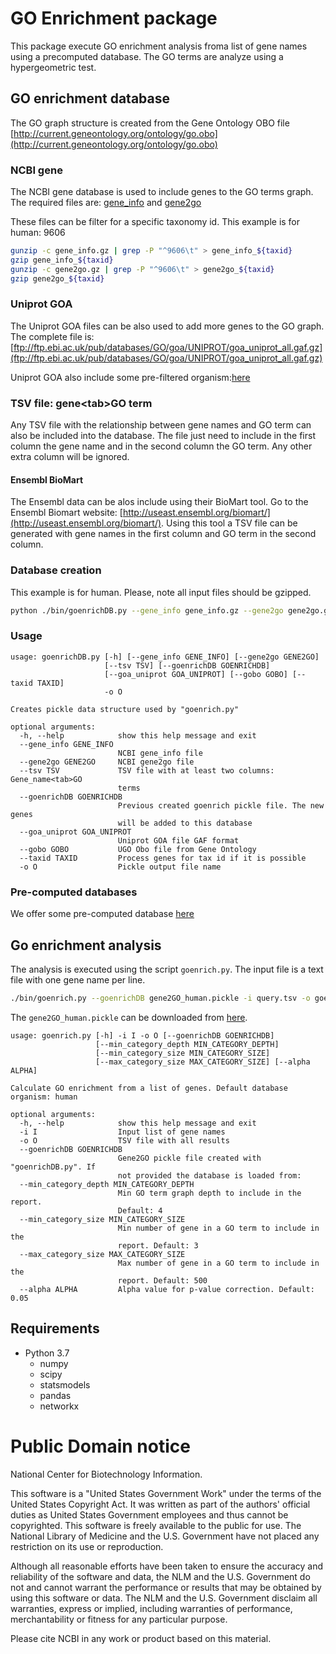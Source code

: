 # GO Enrichment package

This package execute GO enrichment analysis froma list of gene names using a precomputed database.
The GO terms are analyze using a hypergeometric test.

## GO enrichment database

The GO graph structure is created from the Gene Ontology OBO 
file [http://current.geneontology.org/ontology/go.obo](http://current.geneontology.org/ontology/go.obo)

### NCBI gene

The NCBI gene database is used to include genes to the GO terms graph. The required files are:
[gene_info](ftp://ftp.ncbi.nlm.nih.gov/gene/DATA/gene_info.gz) and
[gene2go](ftp://ftp.ncbi.nlm.nih.gov/gene/DATA/gene2go.gz)

These files can be filter for a specific taxonomy id. This example is for human: 9606

```bash
gunzip -c gene_info.gz | grep -P "^9606\t" > gene_info_${taxid}
gzip gene_info_${taxid}
gunzip -c gene2go.gz | grep -P "^9606\t" > gene2go_${taxid}
gzip gene2go_${taxid}
```

### Uniprot GOA

The Uniprot GOA files can be also used to add more genes to the GO graph.
The complete file is: 
[ftp://ftp.ebi.ac.uk/pub/databases/GO/goa/UNIPROT/goa_uniprot_all.gaf.gz](ftp://ftp.ebi.ac.uk/pub/databases/GO/goa/UNIPROT/goa_uniprot_all.gaf.gz)

Uniprot GOA also include some pre-filtered organism:[here](ftp://ftp.ebi.ac.uk/pub/databases/GO/goa/)

### TSV file: gene\<tab\>GO term

Any TSV file with the relationship between gene names and GO term can also be included into the database.
The file just need to include in the first column the gene name and in the second column the GO term. 
Any other extra column will be ignored. 

#### Ensembl BioMart

The Ensembl data can be alos include using their BioMart tool. Go to the Ensembl Biomart website: 
[http://useast.ensembl.org/biomart/](http://useast.ensembl.org/biomart/).
Using this tool a TSV file can be generated with
gene names in the first column and GO term in the second column.

### Database creation

This example is for human. Please, note all input files should be gzipped.

```bash
python ./bin/goenrichDB.py --gene_info gene_info.gz --gene2go gene2go.gz --goa_uniprot goa_uniprot_all.gaf.gz --gobo go.obo --taxid 9606 --goenrichDB goenrichDB_20190419.pickle
```

### Usage

```text
usage: goenrichDB.py [-h] [--gene_info GENE_INFO] [--gene2go GENE2GO]
                     [--tsv TSV] [--goenrichDB GOENRICHDB]
                     [--goa_uniprot GOA_UNIPROT] [--gobo GOBO] [--taxid TAXID]
                     -o O

Creates pickle data structure used by "goenrich.py"

optional arguments:
  -h, --help            show this help message and exit
  --gene_info GENE_INFO
                        NCBI gene_info file
  --gene2go GENE2GO     NCBI gene2go file
  --tsv TSV             TSV file with at least two columns: Gene_name<tab>GO
                        terms
  --goenrichDB GOENRICHDB
                        Previous created goenrich pickle file. The new genes
                        will be added to this database
  --goa_uniprot GOA_UNIPROT
                        Uniprot GOA file GAF format
  --gobo GOBO           UGO Obo file from Gene Ontology
  --taxid TAXID         Process genes for tax id if it is possible
  -o O                  Pickle output file name
```

### Pre-computed databases

We offer some pre-computed database [here](https://ftp.ncbi.nlm.nih.gov/pub/goenrichment/)

## Go enrichment analysis

The analysis is executed using the script `goenrich.py`. The input file is a text file with 
one gene name per line.

```bash
./bin/goenrich.py --goenrichDB gene2GO_human.pickle -i query.tsv -o goenrich.tsv
```

The `gene2GO_human.pickle` can be downloaded from 
[here](https://ftp.ncbi.nlm.nih.gov/pub/goenrichment/goenrichDB_human.pickle).

```text
usage: goenrich.py [-h] -i I -o O [--goenrichDB GOENRICHDB]
                   [--min_category_depth MIN_CATEGORY_DEPTH]
                   [--min_category_size MIN_CATEGORY_SIZE]
                   [--max_category_size MAX_CATEGORY_SIZE] [--alpha ALPHA]

Calculate GO enrichment from a list of genes. Default database organism: human

optional arguments:
  -h, --help            show this help message and exit
  -i I                  Input list of gene names
  -o O                  TSV file with all results
  --goenrichDB GOENRICHDB
                        Gene2GO pickle file created with "goenrichDB.py". If
                        not provided the database is loaded from:
  --min_category_depth MIN_CATEGORY_DEPTH
                        Min GO term graph depth to include in the report.
                        Default: 4
  --min_category_size MIN_CATEGORY_SIZE
                        Min number of gene in a GO term to include in the
                        report. Default: 3
  --max_category_size MAX_CATEGORY_SIZE
                        Max number of gene in a GO term to include in the
                        report. Default: 500
  --alpha ALPHA         Alpha value for p-value correction. Default: 0.05
```

## Requirements
 
 * Python 3.7
     * numpy
     * scipy
     * statsmodels
     * pandas
     * networkx


# Public Domain notice

National Center for Biotechnology Information.

This software is a "United States Government Work" under the terms of the United States
Copyright Act. It was written as part of the authors' official duties as United States
Government employees and thus cannot be copyrighted. This software is freely available
to the public for use. The National Library of Medicine and the U.S. Government have not
 placed any restriction on its use or reproduction.

Although all reasonable efforts have been taken to ensure the accuracy and reliability
of the software and data, the NLM and the U.S. Government do not and cannot warrant the
performance or results that may be obtained by using this software or data. The NLM and
the U.S. Government disclaim all warranties, express or implied, including warranties
of performance, merchantability or fitness for any particular purpose.

Please cite NCBI in any work or product based on this material.
